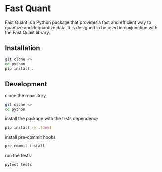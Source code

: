 # Fast Quant

Fast Quant is a Python package that provides a fast and efficient way to quantize and dequantize data. It is designed to be used in conjunction with the Fast Quant library.

## Installation

```bash
git clone <>
cd python
pip install .
```

## Development

clone the repository
```bash
git clone <>
cd python
```

install the package with the tests dependency
```bash
pip install -e .[dev]
```

install pre-commit hooks
```bash
pre-commit install
```

run the tests
```bash
pytest tests
```

